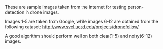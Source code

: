 These are sample images taken from the internet for testing person-detection in drone images. 

Images 1-5 are taken from Google, while images 6-12 are obtained from the following dataset:
http://www.svcl.ucsd.edu/projects/dronefollow/ 

A good algorithm should perform well on both clear(1-5) and noisy(6-12) images. 
